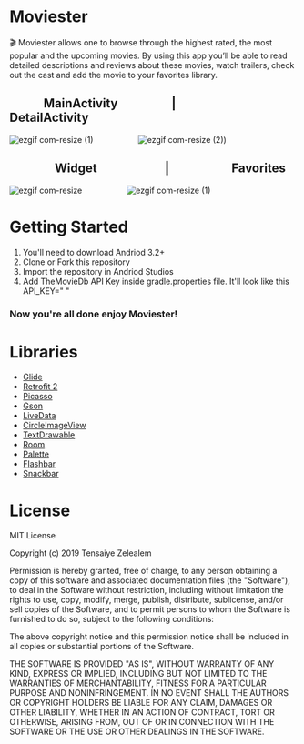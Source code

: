 # Moviester
 🎬 Moviester allows one to browse through the highest rated, the most popular and the upcoming movies. By using this app you’ll be able to read detailed descriptions and reviews about these movies, watch trailers, check out the cast and add the movie to your favorites library. 



     
## &nbsp; &nbsp;   &nbsp;  &nbsp;   &nbsp;   &nbsp; MainActivity   &nbsp; &nbsp;   &nbsp;   &nbsp;  &nbsp;   &nbsp; &nbsp;   &nbsp; &nbsp;  | &nbsp;   &nbsp;   &nbsp;   &nbsp;   &nbsp;    &nbsp;   &nbsp;  DetailActivity

![ezgif com-resize (1)](https://user-images.githubusercontent.com/42677333/67908067-6dd2d580-fb50-11e9-9f09-8f0b03658022.gif)&nbsp;   &nbsp;   &nbsp;   &nbsp;   &nbsp; &nbsp;   &nbsp;   &nbsp;   &nbsp;   &nbsp;  ![ezgif com-resize (2)](https://user-images.githubusercontent.com/42677333/67908333-8abbd880-fb51-11e9-9183-ddac969f5908.gif))




## &nbsp; &nbsp;   &nbsp;   &nbsp;   &nbsp; &nbsp;   &nbsp;   &nbsp; Widget    &nbsp;  &nbsp;   &nbsp;   &nbsp;   &nbsp; &nbsp;   &nbsp;   &nbsp;   &nbsp;   &nbsp;&nbsp;   &nbsp;  |   &nbsp;   &nbsp;&nbsp;   &nbsp;   &nbsp;   &nbsp; &nbsp;   &nbsp;   &nbsp;   &nbsp;   &nbsp; Favorites

![ezgif com-resize](https://user-images.githubusercontent.com/42677333/67908580-60b6e600-fb52-11e9-8bef-54e700997cce.jpg)&nbsp;   &nbsp;   &nbsp;   &nbsp;   &nbsp; &nbsp;   &nbsp;   &nbsp;   &nbsp;   &nbsp; ![ezgif com-resize (1)](https://user-images.githubusercontent.com/42677333/68488842-ee11ce80-0213-11ea-9d97-034311e9c09e.jpg)

# Getting Started

1. You'll need to download Andriod 3.2+
2. Clone or Fork this repository
3. Import the repository in Andriod Studios
4. Add TheMovieDb API Key inside gradle.properties file. 
   It'll look like this API_KEY=" "

### Now you're all done enjoy **Moviester!**

# **Libraries**
- [Glide](https://github.com/bumptech/glide)
- [Retrofit 2](https://github.com/square/retrofit)
- [Picasso](	https://github.com/square/picasso)
- [Gson](https://github.com/google/gson)
- [LiveData](https://developer.android.com/topic/libraries/architecture/livedata)
- [CircleImageView](https://github.com/hdodenhof/CircleImageView)
- [TextDrawable](https://github.com/amulyakhare/TextDrawable)
- [Room](https://developer.android.com/topic/libraries/architecture/room)
- [Palette](https://developer.android.com/reference/android/support/v7/graphics/Palette)
- [Flashbar](https://github.com/aritraroy/Flashbar)
- [Snackbar](https://developer.android.com/reference/android/support/design/widget/Snackbar)

# **License**
MIT License

Copyright (c) 2019 Tensaiye Zelealem

Permission is hereby granted, free of charge, to any person obtaining a copy
of this software and associated documentation files (the "Software"), to deal
in the Software without restriction, including without limitation the rights
to use, copy, modify, merge, publish, distribute, sublicense, and/or sell
copies of the Software, and to permit persons to whom the Software is
furnished to do so, subject to the following conditions:

The above copyright notice and this permission notice shall be included in all
copies or substantial portions of the Software.

THE SOFTWARE IS PROVIDED "AS IS", WITHOUT WARRANTY OF ANY KIND, EXPRESS OR
IMPLIED, INCLUDING BUT NOT LIMITED TO THE WARRANTIES OF MERCHANTABILITY,
FITNESS FOR A PARTICULAR PURPOSE AND NONINFRINGEMENT. IN NO EVENT SHALL THE
AUTHORS OR COPYRIGHT HOLDERS BE LIABLE FOR ANY CLAIM, DAMAGES OR OTHER
LIABILITY, WHETHER IN AN ACTION OF CONTRACT, TORT OR OTHERWISE, ARISING FROM,
OUT OF OR IN CONNECTION WITH THE SOFTWARE OR THE USE OR OTHER DEALINGS IN THE
SOFTWARE.

